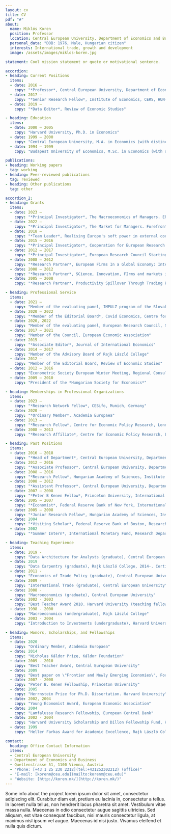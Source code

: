 ```yaml
---
layout: cv
title: CV
pdf: "#"
about:
  name: Miklós Koren
  position: Professor
  location: Central European University, Department of Economics and Business
  personal_data: "DOB: 1976, Male, Hungarian citizen"
  interests: International trade, growth and development
  image: /assets/images/miklos-koren.jpg

statement: Cool mission statement or quote or motivational sentence.

accordion:
- heading: Current Positions
  items: 
  - date: 2016 –
    copy: "*Professor*, Central European University, Department of Economics and Business"
  - date: 2017 –
    copy: "*Senior Research Fellow*, Institute of Economics, CERS, HUN-REN"
  - date: 2019 –
    copy: "*Data Editor*, Review of Economic Studies"

- heading: Education
  items: 
  - date: 2000 – 2005
    copy: "Harvard University, Ph.D. in Economics"
  - date: 1999 – 2000
    copy: "Central European University, M.A. in Economics (with distinction)"
  - date: 1994 – 1999
    copy: "Budapest University of Economics, M.Sc. in Economics (with distinction)"

publications:
- heading: Working papers
  tag: working
- heading: Peer-reviewed publications
  tag: reviewed
- heading: Other publications
  tag: other

accordion_2:
- heading: Grants
  items:
  - date: 2023 –
    copy: "*Principal Investigator*, The Macroeconomics of Managers. ERC Advanced Grant."
  - date: 2022 –
    copy: "*Principal Investigator*, The Market for Managers. Forefront Research Excellence Program (Project No. 144193)."
  - date: 2018 –
    copy: "*Team Leader*, Realising Europe's soft power in external cooperation and trade (RESPECT). European Commission Horizon 2020 (project No 770680)."
  - date: 2015 – 2016
    copy: "*Principal Investigator*, Cooperation for European Research in Economics (COEURE). European Commission FP7. Survey on Trade and Development."
  - date: 2012 – 2017
    copy: "*Principal Investigator*, European Research Council Starting Grant: KNOWLEDGEFLOWS Project No. 313164."
  - date: 2008 – 2012
    copy: "*Research Partner*, European Firms In a Global Economy: Internal policies for external Competitiveness (EFIGE). European Commission FP7 (SSH-2007-1.2-01) Project No 225551."
  - date: 2008 – 2012
    copy: "*Research Partner*, SCience, Innovation, FIrms and markets in a GLObalized World (SCIFIGLOW). European Commission FP7 (SSH-2007-1.1.3) Project No 217436."
  - date: 2005 – 2008
    copy: "*Research Partner*, Productivity Spillover Through Trading Products. Hungarian Scientific Research Fund (OTKA T/17/048444)."

- heading: Professional Service
  items:
  - date: 2021 –
    copy: "Member of the evaluating panel, IMPULZ program of the Slovak Academy of Sciences"
  - date: 2020 – 2022
    copy: "*Member of the Editorial Board*, Covid Economics, Centre for Economic Policy Research"
  - date: 2020, 2022
    copy: "Member of the evaluating panel, European Research Council, Starting Grant SH1"
  - date: 2017 – 2021
    copy: "Member of the Council, European Economic Association"
  - date: 2015 –
    copy: "*Associate Editor*, Journal of International Economics"
  - date: 2014 – 2017
    copy: "Member of the Advisory Board of Rajk László College"
  - date: 2012 –
    copy: "Member of the Editorial Board, Review of Economic Studies"
  - date: 2012 – 2016
    copy: "Econometric Society European Winter Meeting, Regional Consultant"
  - date: 2009 – 2010
    copy: "President of the *Hungarian Society for Economics*"

- heading: Memberships in Professional Organizations
  items: 
  - date: 2023 –
    copy: "*Research Network Fellow*, CESifo, Munich, Germany"
  - date: 2020 –
    copy: "*Ordinary Member*, Academia Europaea"
  - date: 2013 –
    copy: "*Research Fellow*, Centre for Economic Policy Research, London, UK"
  - date: 2008 – 2013
    copy: "*Research Affiliate*, Centre for Economic Policy Research, London, UK"

- heading: Past Positions
  items:
  - date: 2016 – 2018
    copy: "*Head of Department*, Central European University, Department of Economics, Budapest, Hungary"
  - date: 2012 – 2016
    copy: "*Associate Professor*, Central European University, Department of Economics, Budapest, Hungary"
  - date: 2008 – 2016
    copy: "*Research Fellow*, Hungarian Academy of Sciences, Institute of Economics, Budapest, Hungary"
  - date: 2008 – 2012
    copy: "*Assistant Professor*, Central European University, Department of Economics, Budapest, Hungary"
  - date: 2007 – 2008
    copy: "*Peter B Kenen Fellow*, Princeton University, International Economics Section, Princeton, NJ"
  - date: 2005 – 2007
    copy: "*Economist*, Federal Reserve Bank of New York, International Research Function, New York, NY"
  - date: 2005 – 2008
    copy: "*Junior Research Fellow*, Hungarian Academy of Sciences, Institute of Economics, Budapest, Hungary"
  - date: 2004
    copy: "*Visiting Scholar*, Federal Reserve Bank of Boston, Research Department, Boston, MA"
  - date: 2002
    copy: "*Summer Intern*, International Monetary Fund, Research Department, Washington, DC"

- heading: Teaching Experience
  items:
  - date: 2019 -
    copy: "Data Architecture for Analysts (graduate), Central European University"
  - date: 2019
    copy: "Data Carpentry (graduate), Rajk László College, 2014-. Certified Carpentries Instructor"
  - date: 2011 -
    copy: "Economics of Trade Policy (graduate), Central European University"
  - date: 2009 -
    copy: "International Trade (graduate), Central European University"
  - date: 2008 -
    copy: "Macroeconomics (graduate), Central European University"
  - date: 2002 - 2003
    copy: "Best Teacher Award 2010. Harvard University (teaching fellow)"
  - date: 1998 - 2000
    copy: "Macroeconomics (undergraduate), Rajk László College"
  - date: 2003 - 2004
    copy: "Introduction to Investments (undergraduate), Harvard University (teaching fellow)"

- heading: Honors, Scholarships, and Fellowships
  items:
  - date: 2020
    copy: "Ordinary Member, Academia Europaea"
  - date: 2014
    copy: "Nicholas Káldor Prize, Káldor Foundation"
  - date: 2009 - 2010
    copy: "Best Teacher Award, Central European University"
  - date: 2009
    copy: "Best paper on \"Frontier and Newly Emerging Economies\", Forum for Research in Empirical International Trade"
  - date: 2007 - 2008
    copy: "Peter B. Kenen Fellowship, Princeton University"
  - date: 2005
    copy: "Herrnstein Prize for Ph.D. Dissertation. Harvard University"
  - date: 2002, 2004
    copy: "Young Economist Award, European Economic Association"
  - date: 2004
    copy: "Lamfalussy Research Fellowship, European Central Bank"
  - date: 2002 - 2004
    copy: "Harvard University Scholarship and Dillon Fellowship Fund, Harvard University"
  - date: 1999
    copy: "Heller Farkas Award for Academic Excellence, Rajk László College"

contact:
  heading: Office Contact Information
  items:
  - Central European University
  - Department of Economics and Business
  - Quellenstrasse 51, 1100 Vienna, Austria
  - "Phone: [+43 1 25 230 2212](tel:+431252302212) (office)"
  - "E-mail: [korenm@ceu.edu](mailto:korenm@ceu.edu)"
  - "Website: [http://koren.mk/](http://koren.mk/)"
---
```


Some info about the project lorem ipsum dolor sit amet, consectetur adipiscing elit. Curabitur diam est, pretium eu lacinia in, consectetur a tellus. In laoreet nulla tellus, non hendrerit lacus pharetra sit amet. Vestibulum vitae massa nulla. Maecenas in odio consectetur augue sagittis ultricies. Sed aliquam, est vitae consequat faucibus, nisi mauris consectetur ligula, at maximus nisl ipsum vel augue. Maecenas id nisi justo. Vivamus eleifend et nulla quis dictum.